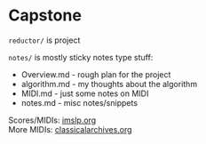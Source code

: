 # Capstone

`reductor/` is project

`notes/` is mostly sticky notes type stuff:
+ Overview.md - rough plan for the project
+ algorithm.md - my thoughts about the algorithm
+ MIDI.md - just some notes on MIDI
+ notes.md - misc notes/snippets

Scores/MIDIs: [imslp.org](imslp.org)  
More MIDIs: [classicalarchives.org](https://www.classicalarchives.com/midi.html)
